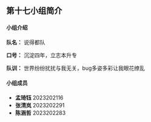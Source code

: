## 第十七小组简介

#### 小组介绍

**队名：** 说得都队

**口号：** 沉淀四年，立志本升专

**队训：** 世界纷纷扰扰与我无关，bug多姿多彩让我眼花缭乱

#### 小组成员

- **孟琦钰**  2023202116
- **张清岚**  2023202291
- **陈涵哲**  2023202283
